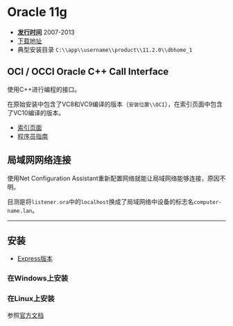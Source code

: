 # Oracle 11g

- **[发行时间](https://en.wikipedia.org/wiki/Oracle_Database#Releases_and_versions)** 2007-2013
- [下载地址](https://www.oracle.com/technetwork/database/enterprise-edition/downloads/112010-win64soft-094461.html)
- 典型安装目录 `C:\\app\\username\\product\\11.2.0\\dbhome_1`

## OCI / OCCI Oracle C++ Call Interface

使用C++进行编程的接口。

在原始安装中包含了VC8和VC9编译的版本（`安装位置\\OCI`），在索引页面中包含了VC10编译的版本。

- [索引页面](https://www.oracle.com/technetwork/cn/database/features/oci/index-090820-zhs.html)
- [程序员指南](https://docs.oracle.com/cd/B28359_01/appdev.111/b28390/toc.htm)

## 局域网网络连接

使用Net Configuration Assistant重新配置网络就能让局域网络能够连接，原因不明。

目测是将`listener.ora`中的`localhost`换成了局域网络中设备的标志名`computer-name.lan`。

---

## 安装

- [Express版本](https://www.oracle.com/technetwork/cn/database/database-technologies/express-edition/overview/index.html)

### 在Windows上安装

### 在Linux上安装

参照[官方文档](https://docs.oracle.com/cd/E17781_01/install.112/e18802/toc.htm)
